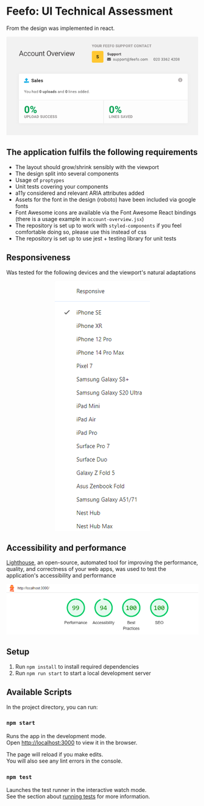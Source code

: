 # Feefo: UI Technical Assessment

From the design was implemented in react.

<p align="center">
  <img src="./design.png?raw=true" alt="account overview design">
</p>


## The application fulfils the following requirements
- The layout should grow/shrink sensibly with the viewport
- The design split into several components
- Usage of `proptypes`
- Unit tests covering your components
- a11y considered and relevant ARIA attributes added
- Assets for the font in the design (roboto) have been included via google fonts
- Font Awesome icons are available via the Font Awesome React bindings (there is a usage example in `account-overview.jsx`)
- The repository is set up to work with `styled-components` if you feel comfortable doing so, please use this instead of css
- The repository is set up to use jest + testing library for unit tests

## Responsiveness

Was tested for the following devices and the viewport's natural adaptations

<p align="center">
  <img src="./testedDevices.png" >
</p>

## Accessibility and performance 

[Lighthouse](https://chromewebstore.google.com/detail/lighthouse/blipmdconlkpinefehnmjammfjpmpbjk?hl=pt-br), an open-source, automated tool for improving the performance, quality, and correctness of your web apps, was used to test the application's accessibility and performance

<p align="center">
  <img src="./report.png" >
</p>

## Setup
1. Run `npm install` to install required dependencies
2. Run `npm run start` to start a local development server

## Available Scripts

In the project directory, you can run:

### `npm start`

Runs the app in the development mode.\
Open [http://localhost:3000](http://localhost:3000) to view it in the browser.

The page will reload if you make edits.\
You will also see any lint errors in the console.

### `npm test`

Launches the test runner in the interactive watch mode.\
See the section about [running tests](https://facebook.github.io/create-react-app/docs/running-tests) for more information.
